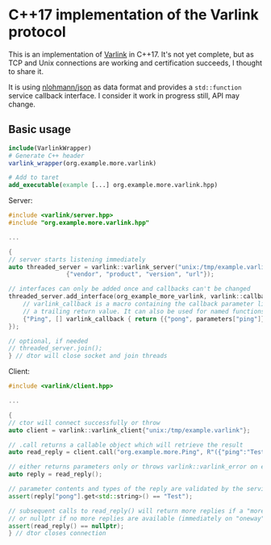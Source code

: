 # C++17 implementation of the Varlink protocol

This is an implementation of [Varlink](https://varlink.org) in C++17. It's not yet complete,
but as TCP and Unix connections are working and certification succeeds, I thought to share it.

It is using [nlohmann/json](https://github.com/nlohmann/json) as data format and provides a
`std::function` service callback interface. I consider it work in progress still, API may change.

## Basic usage

```cmake
include(VarlinkWrapper)
# Generate C++ header
varlink_wrapper(org.example.more.varlink)

# Add to taret
add_executable(example [...] org.example.more.varlink.hpp)
```

Server:

```cpp
#include <varlink/server.hpp>
#include "org.example.more.varlink.hpp"

...

{
// server starts listening immediately
auto threaded_server = varlink::varlink_server("unix:/tmp/example.varlink",
                {"vendor", "product", "version", "url"});

// interfaces can only be added once and callbacks can't be changed
threaded_server.add_interface(org_example_more_varlink, varlink::callback_map{
    // varlink_callback is a macro containing the callback parameter list and
    // a trailing return value. It can also be used for named functions
    {"Ping", [] varlink_callback { return {{"pong", parameters["ping"]}}; }}
});

// optional, if needed
// threaded_server.join();
} // dtor will close socket and join threads
```

Client:

```cpp
#include <varlink/client.hpp>

...

{
// ctor will connect successfully or throw
auto client = varlink::varlink_client{"unix:/tmp/example.varlink"};

// .call returns a callable object which will retrieve the result
auto read_reply = client.call("org.example.more.Ping", R"({"ping":"Test"})"_json);

// either returns parameters only or throws varlink::varlink_error on error
auto reply = read_reply();

// parameter contents and types of the reply are validated by the service as well
assert(reply["pong"].get<std::string>() == "Test");

// subsequent calls to read_reply() will return more replies if a "more" call continues
// or nullptr if no more replies are available (immediately on "oneway" calls)
assert(read_reply() == nullptr);
} // dtor closes connection
```

